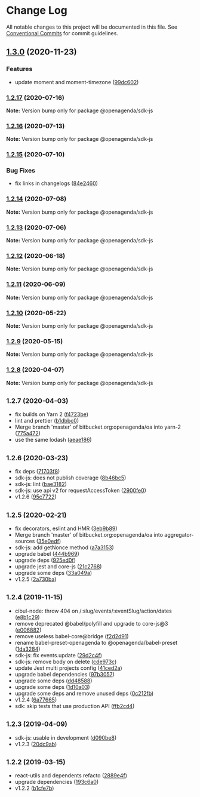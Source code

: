 # Change Log

All notable changes to this project will be documented in this file.
See [Conventional Commits](https://conventionalcommits.org) for commit guidelines.

## [1.3.0](https://github.com/OpenAgenda/oa/compare/@openagenda/sdk-js@1.2.17...@openagenda/sdk-js@1.3.0) (2020-11-23)


### Features

* update moment and moment-timezone ([99dc602](https://github.com/OpenAgenda/oa/commit/99dc602a8f374a3a2d40c2c7d47908b602dfd878))



### [1.2.17](https://github.com/OpenAgenda/oa/compare/@openagenda/sdk-js@1.2.16...@openagenda/sdk-js@1.2.17) (2020-07-16)

**Note:** Version bump only for package @openagenda/sdk-js





### [1.2.16](https://github.com/OpenAgenda/oa/compare/@openagenda/sdk-js@1.2.15...@openagenda/sdk-js@1.2.16) (2020-07-13)

**Note:** Version bump only for package @openagenda/sdk-js





### [1.2.15](https://github.com/OpenAgenda/oa/compare/@openagenda/sdk-js@1.2.14...@openagenda/sdk-js@1.2.15) (2020-07-10)


### Bug Fixes

* fix links in changelogs ([84e2460](https://github.com/OpenAgenda/oa/commit/84e24609981f4ee3bb9e34ef52109d74abe97a62))



### [1.2.14](https://github.com/OpenAgenda/oa/compare/@openagenda/sdk-js@1.2.13...@openagenda/sdk-js@1.2.14) (2020-07-08)

**Note:** Version bump only for package @openagenda/sdk-js





### [1.2.13](https://github.com/OpenAgenda/oa/compare/@openagenda/sdk-js@1.2.12...@openagenda/sdk-js@1.2.13) (2020-07-06)

**Note:** Version bump only for package @openagenda/sdk-js





### [1.2.12](https://github.com/OpenAgenda/oa/compare/@openagenda/sdk-js@1.2.11...@openagenda/sdk-js@1.2.12) (2020-06-18)

**Note:** Version bump only for package @openagenda/sdk-js





### [1.2.11](https://github.com/OpenAgenda/oa/compare/@openagenda/sdk-js@1.2.10...@openagenda/sdk-js@1.2.11) (2020-06-09)

**Note:** Version bump only for package @openagenda/sdk-js





### [1.2.10](https://github.com/OpenAgenda/oa/compare/@openagenda/sdk-js@1.2.9...@openagenda/sdk-js@1.2.10) (2020-05-22)

**Note:** Version bump only for package @openagenda/sdk-js





### [1.2.9](https://github.com/OpenAgenda/oa/compare/@openagenda/sdk-js@1.2.8...@openagenda/sdk-js@1.2.9) (2020-05-15)

**Note:** Version bump only for package @openagenda/sdk-js





### [1.2.8](https://github.com/OpenAgenda/oa/compare/@openagenda/sdk-js@1.2.7...@openagenda/sdk-js@1.2.8) (2020-04-07)

**Note:** Version bump only for package @openagenda/sdk-js





## <small>1.2.7 (2020-04-03)</small>

* fix builds on Yarn 2 ([f4723be](https://github.com/OpenAgenda/oa/commit/f4723be))
* lint and prettier ([b1dbbc0](https://github.com/OpenAgenda/oa/commit/b1dbbc0))
* Merge branch 'master' of bitbucket.org:openagenda/oa into yarn-2 ([775a472](https://github.com/OpenAgenda/oa/commit/775a472))
* use the same lodash ([aeae186](https://github.com/OpenAgenda/oa/commit/aeae186))



## <small>1.2.6 (2020-03-23)</small>

* fix deps ([71703f8](https://github.com/OpenAgenda/oa/commit/71703f8))
* sdk-js: does not publish coverage ([8b46bc5](https://github.com/OpenAgenda/oa/commit/8b46bc5))
* sdk-js: lint ([bae3182](https://github.com/OpenAgenda/oa/commit/bae3182))
* sdk-js: use api v2 for requestAccessToken ([2900fe0](https://github.com/OpenAgenda/oa/commit/2900fe0))
* v1.2.6 ([95c7722](https://github.com/OpenAgenda/oa/commit/95c7722))



## <small>1.2.5 (2020-02-21)</small>

* fix decorators, eslint and HMR ([3eb9b89](https://github.com/OpenAgenda/oa/commit/3eb9b89))
* Merge branch 'master' of bitbucket.org:openagenda/oa into aggregator-sources ([35e0edf](https://github.com/OpenAgenda/oa/commit/35e0edf))
* sdk-js: add getNonce method ([a7a3153](https://github.com/OpenAgenda/oa/commit/a7a3153))
* upgrade babel ([444b969](https://github.com/OpenAgenda/oa/commit/444b969))
* upgrade deps ([925ed0f](https://github.com/OpenAgenda/oa/commit/925ed0f))
* upgrade jest and core-js ([21c2768](https://github.com/OpenAgenda/oa/commit/21c2768))
* upgrade some deps ([33a049a](https://github.com/OpenAgenda/oa/commit/33a049a))
* v1.2.5 ([2a730ba](https://github.com/OpenAgenda/oa/commit/2a730ba))



## <small>1.2.4 (2019-11-15)</small>

* cibul-node: throw 404 on /:slug/events/:eventSlug/action/dates ([e8b1c29](https://github.com/OpenAgenda/oa/commit/e8b1c29))
* remove deprecated @babel/polyfill and upgrade to core-js@3 ([e006882](https://github.com/OpenAgenda/oa/commit/e006882))
* remove useless babel-core@bridge ([f2d2d91](https://github.com/OpenAgenda/oa/commit/f2d2d91))
* rename babel-preset-openagenda to @openagenda/babel-preset ([1da3284](https://github.com/OpenAgenda/oa/commit/1da3284))
* sdk-js: fix events.update ([29d2c4f](https://github.com/OpenAgenda/oa/commit/29d2c4f))
* sdk-js: remove body on delete ([cde973c](https://github.com/OpenAgenda/oa/commit/cde973c))
* update Jest multi projects config ([41ced2a](https://github.com/OpenAgenda/oa/commit/41ced2a))
* upgrade babel dependencies ([97b3057](https://github.com/OpenAgenda/oa/commit/97b3057))
* upgrade some deps ([dd48588](https://github.com/OpenAgenda/oa/commit/dd48588))
* upgrade some deps ([1d10a03](https://github.com/OpenAgenda/oa/commit/1d10a03))
* upgrade some deps and remove unused deps ([0c212fb](https://github.com/OpenAgenda/oa/commit/0c212fb))
* v1.2.4 ([6a77665](https://github.com/OpenAgenda/oa/commit/6a77665))
* sdk: skip tests that use production API ([ffb2cd4](https://github.com/OpenAgenda/oa/commit/ffb2cd4))



## <small>1.2.3 (2019-04-09)</small>

* sdk-js: usable in development ([d090be8](https://github.com/OpenAgenda/oa/commit/d090be8))
* v1.2.3 ([20dc9ab](https://github.com/OpenAgenda/oa/commit/20dc9ab))



## <small>1.2.2 (2019-03-15)</small>

* react-utils and dependents refacto ([2889e4f](https://github.com/OpenAgenda/oa/commit/2889e4f))
* upgrade dependencies ([193c6a0](https://github.com/OpenAgenda/oa/commit/193c6a0))
* v1.2.2 ([b1cfe7b](https://github.com/OpenAgenda/oa/commit/b1cfe7b))
